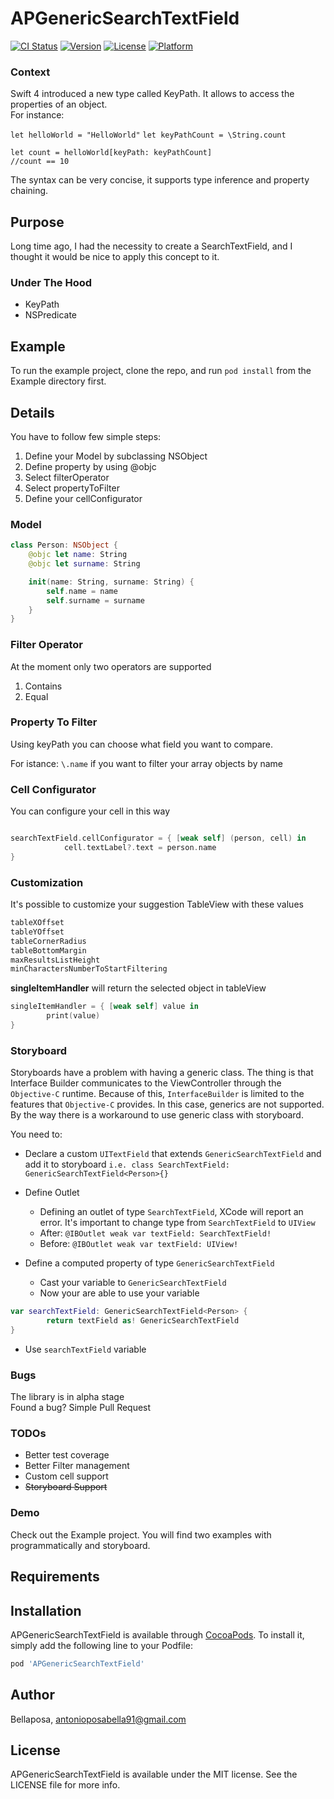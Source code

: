 # APGenericSearchTextField

[![CI Status](https://img.shields.io/travis/Bellaposa/APGenericSearchTextField.svg?style=flat)](https://travis-ci.org/Bellaposa/APGenericSearchTextField)
[![Version](https://img.shields.io/cocoapods/v/APGenericSearchTextField.svg?style=flat)](https://cocoapods.org/pods/APGenericSearchTextField)
[![License](https://img.shields.io/cocoapods/l/APGenericSearchTextField.svg?style=flat)](https://cocoapods.org/pods/APGenericSearchTextField)
[![Platform](https://img.shields.io/cocoapods/p/APGenericSearchTextField.svg?style=flat)](https://cocoapods.org/pods/APGenericSearchTextField)

### Context

Swift 4 introduced a new type called KeyPath. It allows to access the properties of an object.  
For instance:

`let helloWorld = "HelloWorld"`
`let keyPathCount = \String.count`

`let count = helloWorld[keyPath: keyPathCount]`  
`//count == 10`  

The syntax can be very concise, it supports type inference and property chaining.

## Purpose
Long time ago, I had the necessity to create a SearchTextField, and I thought it would be nice to apply this concept to it.  

### Under The Hood
* KeyPath
* NSPredicate 

## Example

To run the example project, clone the repo, and run `pod install` from the Example directory first.

## Details
You have to follow few simple steps:  

1.  Define your Model by subclassing NSObject
1.  Define property by using @objc 
1.  Select filterOperator 
1.  Select propertyToFilter
2.  Define your cellConfigurator

### Model 
``` swift
class Person: NSObject {
	@objc let name: String
	@objc let surname: String

	init(name: String, surname: String) {
		self.name = name
		self.surname = surname
	}
}
```
### Filter Operator
At the moment only two operators are supported

1. Contains 
2. Equal

### Property To Filter
Using keyPath you can choose what field you want to compare.

For istance: `\.name` if you want to filter your array objects by name 


### Cell Configurator

You can configure your cell in this way  

```swift 

searchTextField.cellConfigurator = { [weak self] (person, cell) in
			cell.textLabel?.text = person.name
}
```

### Customization
It's possible to customize your suggestion TableView with these values

``` swift 
tableXOffset
tableYOffset
tableCornerRadius
tableBottomMargin
maxResultsListHeight
minCharactersNumberToStartFiltering
```

**singleItemHandler** will return the selected object in tableView

```swift 
singleItemHandler = { [weak self] value in
		print(value)
}
```

### Storyboard
Storyboards have a problem with having a generic class. The thing is that Interface Builder communicates to the ViewController through the `Objective-C` runtime. Because of this, `InterfaceBuilder` is limited to the features that `Objective-C` provides. In this case, generics are not supported. By the way there is a workaround to use generic class with storyboard.  

You need to:  

* Declare a custom `UITextField` that extends `GenericSearchTextField` and add it to storyboard
`i.e. class SearchTextField: GenericSearchTextField<Person>{}`
* Define Outlet 
	- Defining an outlet of type `SearchTextField`, XCode will report an error. It's important to change type from `SearchTextField` to `UIView`
	- After: `@IBOutlet weak var textField: SearchTextField!`
	- Before: `@IBOutlet weak var textField: UIView!`	

* Define a computed property of type `GenericSearchTextField`
 	- Cast your variable to `GenericSearchTextField`
	- Now your are able to use your variable

```swift 
var searchTextField: GenericSearchTextField<Person> {
		return textField as! GenericSearchTextField
}
```
* Use `searchTextField` variable  


### Bugs
The library is in alpha stage  
Found a bug? Simple Pull Request

### TODOs
* Better test coverage 
* Better Filter management
* Custom cell support
* <s>Storyboard Support</s>


### Demo
Check out the Example project.
You will find two examples with programmatically and storyboard.




## Requirements

## Installation

APGenericSearchTextField is available through [CocoaPods](https://cocoapods.org). To install
it, simply add the following line to your Podfile:

```ruby
pod 'APGenericSearchTextField'
```

## Author

Bellaposa, antonioposabella91@gmail.com

## License

APGenericSearchTextField is available under the MIT license. See the LICENSE file for more info.
